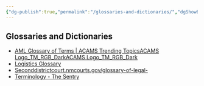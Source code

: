 ```yaml
---
{"dg-publish":true,"permalink":"/glossaries-and-dictionaries/","dgShowBacklinks":true,"dgShowLocalGraph":true}
---
```



## Glossaries and Dictionaries
- [AML Glossary of Terms | ACAMS Trending TopicsACAMS Logo_TM_RGB_DarkACAMS Logo_TM_RGB_Dark](https://www.acams.org/en/resources/aml-glossary-of-terms)
- [Logistics Glossary](https://www.logisticsglossary.com/)
- [Seconddistrictcourt.nmcourts.gov/glossary-of-legal-](https://seconddistrictcourt.nmcourts.gov/glossary-of-legal-)
- [Terminology - The Sentry](https://thesentry.org/terminology)